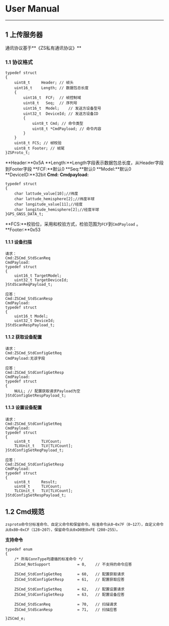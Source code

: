 # User Manual
--------
## 1 上传服务器

通讯协议基于**《ZS私有通讯协议》**
### 1.1 协议格式
```
typedef struct
{
    uint8_t 	Header; // 帧头
    uint16_t 	Length; // 数据包总长度
    {
        uint16_t  FCF;	// 帧控制域
        uint8_t   Seq;	// 序列号
        uint16_t  Model;	// 发送方设备型号
        uint32_t  DeviceId;	// 发送方设备ID
        {
            uint8_t Cmd; // 命令类型
            uint8_t *CmdPayload; // 命令内容 
        }
    }
    uint8_t FCS; // 帧校验
    uint8_t Footer; // 帧尾
}ZSProto_t;
```
**Header:**0x5A
**Length:**Length字段表示数据包总长度，从Header字段到Footer字段
**FCF:**默认0
**Seq:**默认0
**Model:**默认0
**DeviceID:**32bit
**Cmd:**
**Cmdpayload:**
```
typedef struct
{
    char lattude_value[10];//纬度
    char lattude_hemisphere[2];//纬度半球
    char longitude_value[11];//经度
    char longitude_hemisphere[2];//经度半球
}GPS_GNSS_DATA_t;
```
**FCS:**校验位，采用和校验方式，检验范围为`FCF`到`CmdPayload` 。
**Footer:**0x53

#### 1.1.1 设备扫描
```
请求：
Cmd:ZSCmd_StdScanReq
CmdPayload:
typedef struct
{
    uint16_t TargetModel; 	
    uint32_t TargetDeviceId;
}StdScanReqPayload_t;

应答：
Cmd:ZSCmd_StdScanResp
CmdPayload:
typedef struct
{
    uint16_t Model; 	
    uint32_t DeviceId;
}StdScanRespPayload_t;
```
#### 1.1.2 获取设备配置
```
请求：
Cmd:ZSCmd_StdConfigGetReq
CmdPayload:无该字段

应答：
Cmd:ZSCmd_StdConfigGetResp
CmdPayload:
typedef struct
{
    NULL; // 配置获取请求Payload为空 
}StdConfigGetRespPayload_t;
```
#### 1.1.3 设置设备配置
```
请求：
Cmd:ZSCmd_StdConfigSetReq
CmdPayload:
typedef struct
{
    uint8_t     TLVCount;
    TLVUnit_t   TLV[TLVCount];
}StdConfigSetReqPayload_t;
    
应答：
Cmd:ZSCmd_StdConfigSetResp
CmdPayload:
typedef struct
{
    uint8_t     Result;
    uint8_t     TLVCount;
    TLCUnit_t   TLV[TLVCount];
}StdConfigSetRespPayload_t;
```

## 1.2 Cmd规范
	zsproto命令分标准命令、自定义命令和保留命令。标准命令从0~0x7F（0~127），自定义命令从0x80~0xCF（128~207），保留命令从0xD0到0xFE（208~255）。
**支持命令**
```
typedef enum
{
    /* 所有ConnType均遵循的标准命令 */
	ZSCmd_NotSupport            = 0,    // 不支持的命令应答
	
    ZSCmd_StdConfigGetReq       = 60,	// 配置获取请求
    ZSCmd_StdConfigGetResp      = 61,	// 配置获取应答
    
    ZSCmd_StdConfigSetReq       = 62,	// 配置设置请求
    ZSCmd_StdConfigSetResp      = 63,	// 配置设备应答
        
    ZSCmd_StdScanReq            = 70,	// 扫描请求
    ZSCmd_StdScanResp           = 71,	// 扫描应答
    
}ZSCmd_e;
```

